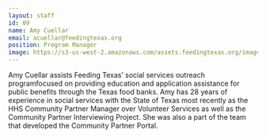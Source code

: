 ```yaml
---
layout: staff
id: 09
name: Amy Cuellar
email: acuellar@feedingtexas.org
position: Program Manager
image: https://s3-us-west-2.amazonaws.com/assets.feedingtexas.org/images/staff/placeholder.JPG
---
```

Amy Cuellar assists Feeding Texas’ social services outreach programfocused on providing education and application assistance for public benefits through the Texas food banks. Amy has 28 years of experience in social services with the State of Texas most recently as the HHS Community Partner Manager over Volunteer Services as well as the Community Partner Interviewing Project. She was also a part of the team that developed the Community Partner Portal.
